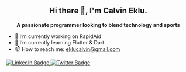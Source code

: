  ## <center> Hi there 👋, I'm Calvin Eklu. </center>

<center> <b>A passionate programmer looking to blend technology and sports</b> </center>

- 🔭 I’m currently working on RapidAid
- 🌱 I’m currently learning Flutter & Dart
- 📫 How to reach me: eklucalvin@gmail.com

<div id="badges">
  <a href="https://www.linkedin.com/in/calvin-eklu-700952369/">
    <img src="https://img.shields.io/badge/LinkedIn-blue?style=for-the-badge&logo=linkedin&logoColor=white" alt="LinkedIn Badge"/>
  </a>
  <!-- <a href="your-youtube-URL">
    <img src="https://img.shields.io/badge/YouTube-red?style=for-the-badge&logo=youtube&logoColor=white" alt="YouTube Badge"/>
  </a> -->
  <a href="https://x.com/ekmisornu">
    <img src="https://img.shields.io/badge/Twitter-blue?style=for-the-badge&logo=twitter&logoColor=white" alt="Twitter Badge"/>
  </a>
</div>

<!-- - 👯 I’m looking to collaborate on ...
- 🤔 I’m looking for help with ...
- 💬 Ask me about ...
- 😄 Pronouns: ...
- ⚡ Fun fact: ...
-->
